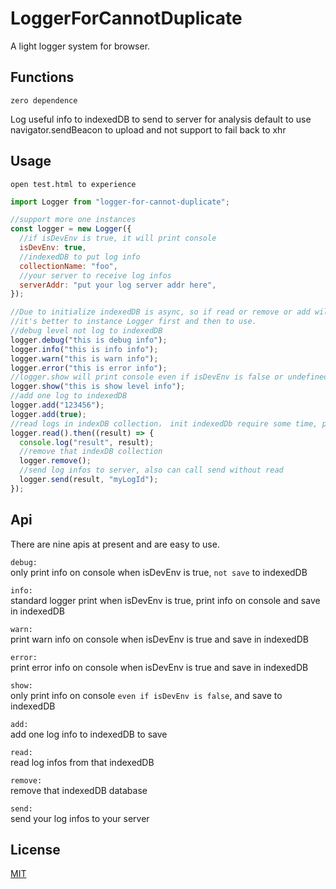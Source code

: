 # LoggerForCannotDuplicate

A light logger system for browser.

## Functions

`zero dependence`

Log useful info to indexedDB to send to server for analysis
default to use navigator.sendBeacon to upload and not support to fail back to xhr

## Usage

```open test.html to experience```

```js
import Logger from "logger-for-cannot-duplicate";

//support more one instances
const logger = new Logger({
  //if isDevEnv is true, it will print console
  isDevEnv: true,
  //indexedDB to put log info
  collectionName: "foo",
  //your server to receive log infos
  serverAddr: "put your log server addr here",
});

//Due to initialize indexedDB is async, so if read or remove or add will return a result named pending
//it's better to instance Logger first and then to use.
//debug level not log to indexedDB
logger.debug("this is debug info");
logger.info("this is info info");
logger.warn("this is warn info");
logger.error("this is error info");
//logger.show will print console even if isDevEnv is false or undefined
logger.show("this is show level info");
//add one log to indexedDB
logger.add("123456");
logger.add(true);
//read logs in indexDB collection， init indexedDb require some time, please wait indexedDB prepare and then call logger method
logger.read().then((result) => {
  console.log("result", result);
  //remove that indexDB collection
  logger.remove();
  //send log infos to server, also can call send without read
  logger.send(result, "myLogId");
});
```

## Api

There are nine apis at present and are easy to use.

`debug:`  
only print info on console when isDevEnv is true, `not save` to indexedDB

`info:`  
standard logger print when isDevEnv is true, print info on console and save in indexedDB

`warn:`  
print warn info on console when isDevEnv is true and save in indexedDB

`error:`  
print error info on console when isDevEnv is true and save in indexedDB

`show:`  
only print info on console `even if isDevEnv is false`, and save to indexedDB

`add:`  
add one log info to indexedDB to save

`read:`  
read log infos from that indexedDB

`remove:`  
remove that indexedDB database

`send:`  
send your log infos to your server

## License

[MIT](https://github.com/zhoushoujian/logger-for-cannot-duplicate/blob/master/LICENSE)
